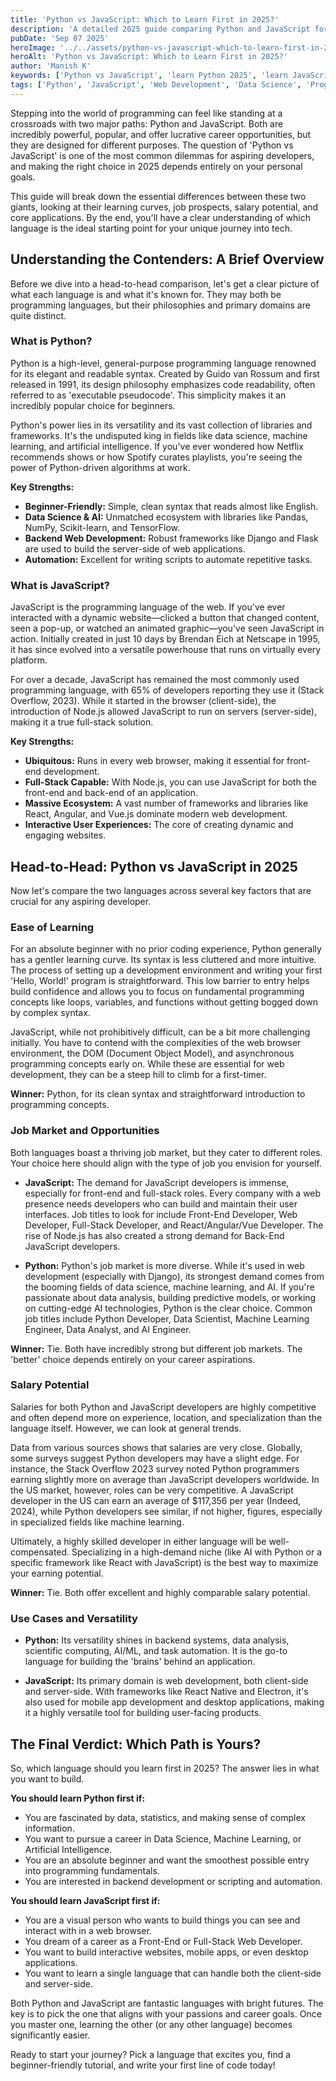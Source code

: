 ```yaml
---
title: 'Python vs JavaScript: Which to Learn First in 2025?'
description: 'A detailed 2025 guide comparing Python and JavaScript for beginners. We cover job market, salary, ease of learning, and use cases to help you decide.'
pubDate: 'Sep 07 2025'
heroImage: '../../assets/python-vs-javascript-which-to-learn-first-in-2025.jpg'
heroAlt: 'Python vs JavaScript: Which to Learn First in 2025?'
author: 'Manish K'
keywords: ['Python vs JavaScript', 'learn Python 2025', 'learn JavaScript 2025', 'beginner programming language', 'Python for data science', 'JavaScript for web development', 'coding for beginners']
tags: ['Python', 'JavaScript', 'Web Development', 'Data Science', 'Programming', 'Coding', 'Beginners']
---
```

Stepping into the world of programming can feel like standing at a crossroads with two major paths: Python and JavaScript. Both are incredibly powerful, popular, and offer lucrative career opportunities, but they are designed for different purposes. The question of 'Python vs JavaScript' is one of the most common dilemmas for aspiring developers, and making the right choice in 2025 depends entirely on your personal goals.

This guide will break down the essential differences between these two giants, looking at their learning curves, job prospects, salary potential, and core applications. By the end, you'll have a clear understanding of which language is the ideal starting point for your unique journey into tech.

## Understanding the Contenders: A Brief Overview

Before we dive into a head-to-head comparison, let's get a clear picture of what each language is and what it's known for. They may both be programming languages, but their philosophies and primary domains are quite distinct.

### What is Python?

Python is a high-level, general-purpose programming language renowned for its elegant and readable syntax. Created by Guido van Rossum and first released in 1991, its design philosophy emphasizes code readability, often referred to as 'executable pseudocode'. This simplicity makes it an incredibly popular choice for beginners.

Python's power lies in its versatility and its vast collection of libraries and frameworks. It's the undisputed king in fields like data science, machine learning, and artificial intelligence. If you've ever wondered how Netflix recommends shows or how Spotify curates playlists, you're seeing the power of Python-driven algorithms at work.

**Key Strengths:**
*   **Beginner-Friendly:** Simple, clean syntax that reads almost like English.
*   **Data Science & AI:** Unmatched ecosystem with libraries like Pandas, NumPy, Scikit-learn, and TensorFlow.
*   **Backend Web Development:** Robust frameworks like Django and Flask are used to build the server-side of web applications.
*   **Automation:** Excellent for writing scripts to automate repetitive tasks.

### What is JavaScript?

JavaScript is the programming language of the web. If you've ever interacted with a dynamic website—clicked a button that changed content, seen a pop-up, or watched an animated graphic—you've seen JavaScript in action. Initially created in just 10 days by Brendan Eich at Netscape in 1995, it has since evolved into a versatile powerhouse that runs on virtually every platform.

For over a decade, JavaScript has remained the most commonly used programming language, with 65% of developers reporting they use it (Stack Overflow, 2023). While it started in the browser (client-side), the introduction of Node.js allowed JavaScript to run on servers (server-side), making it a true full-stack solution.

**Key Strengths:**
*   **Ubiquitous:** Runs in every web browser, making it essential for front-end development.
*   **Full-Stack Capable:** With Node.js, you can use JavaScript for both the front-end and back-end of an application.
*   **Massive Ecosystem:** A vast number of frameworks and libraries like React, Angular, and Vue.js dominate modern web development.
*   **Interactive User Experiences:** The core of creating dynamic and engaging websites.

## Head-to-Head: Python vs JavaScript in 2025

Now let's compare the two languages across several key factors that are crucial for any aspiring developer.

### Ease of Learning

For an absolute beginner with no prior coding experience, Python generally has a gentler learning curve. Its syntax is less cluttered and more intuitive. The process of setting up a development environment and writing your first 'Hello, World!' program is straightforward. This low barrier to entry helps build confidence and allows you to focus on fundamental programming concepts like loops, variables, and functions without getting bogged down by complex syntax.

JavaScript, while not prohibitively difficult, can be a bit more challenging initially. You have to contend with the complexities of the web browser environment, the DOM (Document Object Model), and asynchronous programming concepts early on. While these are essential for web development, they can be a steep hill to climb for a first-timer.

**Winner:** Python, for its clean syntax and straightforward introduction to programming concepts.

### Job Market and Opportunities

Both languages boast a thriving job market, but they cater to different roles. Your choice here should align with the type of job you envision for yourself.

*   **JavaScript:** The demand for JavaScript developers is immense, especially for front-end and full-stack roles. Every company with a web presence needs developers who can build and maintain their user interfaces. Job titles to look for include Front-End Developer, Web Developer, Full-Stack Developer, and React/Angular/Vue Developer. The rise of Node.js has also created a strong demand for Back-End JavaScript developers.

*   **Python:** Python's job market is more diverse. While it's used in web development (especially with Django), its strongest demand comes from the booming fields of data science, machine learning, and AI. If you're passionate about data analysis, building predictive models, or working on cutting-edge AI technologies, Python is the clear choice. Common job titles include Python Developer, Data Scientist, Machine Learning Engineer, Data Analyst, and AI Engineer.

**Winner:** Tie. Both have incredibly strong but different job markets. The 'better' choice depends entirely on your career aspirations.

### Salary Potential

Salaries for both Python and JavaScript developers are highly competitive and often depend more on experience, location, and specialization than the language itself. However, we can look at general trends.

Data from various sources shows that salaries are very close. Globally, some surveys suggest Python developers may have a slight edge. For instance, the Stack Overflow 2023 survey noted Python programmers earning slightly more on average than JavaScript developers worldwide. In the US market, however, roles can be very competitive. A JavaScript developer in the US can earn an average of $117,356 per year (Indeed, 2024), while Python developers see similar, if not higher, figures, especially in specialized fields like machine learning.

Ultimately, a highly skilled developer in either language will be well-compensated. Specializing in a high-demand niche (like AI with Python or a specific framework like React with JavaScript) is the best way to maximize your earning potential.

**Winner:** Tie. Both offer excellent and highly comparable salary potential.

### Use Cases and Versatility

*   **Python:** Its versatility shines in backend systems, data analysis, scientific computing, AI/ML, and task automation. It is the go-to language for building the 'brains' behind an application.

*   **JavaScript:** Its primary domain is web development, both client-side and server-side. With frameworks like React Native and Electron, it's also used for mobile app development and desktop applications, making it a highly versatile tool for building user-facing products.

## The Final Verdict: Which Path is Yours?

So, which language should you learn first in 2025? The answer lies in what you want to build.

**You should learn Python first if:**
*   You are fascinated by data, statistics, and making sense of complex information.
*   You want to pursue a career in Data Science, Machine Learning, or Artificial Intelligence.
*   You are an absolute beginner and want the smoothest possible entry into programming fundamentals.
*   You are interested in backend development or scripting and automation.

**You should learn JavaScript first if:**
*   You are a visual person who wants to build things you can see and interact with in a web browser.
*   You dream of a career as a Front-End or Full-Stack Web Developer.
*   You want to build interactive websites, mobile apps, or even desktop applications.
*   You want to learn a single language that can handle both the client-side and server-side.

Both Python and JavaScript are fantastic languages with bright futures. The key is to pick the one that aligns with your passions and career goals. Once you master one, learning the other (or any other language) becomes significantly easier.

Ready to start your journey? Pick a language that excites you, find a beginner-friendly tutorial, and write your first line of code today!
